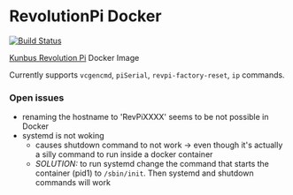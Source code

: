 # RevolutionPi Docker
[![Build Status](https://travis-ci.org/sthuber90/revpi-docker.svg?branch=master)](https://travis-ci.org/sthuber90/revpi-docker)

[Kunbus Revolution Pi](https://revolution.kunbus.de/) Docker Image

Currently supports `vcgencmd`, `piSerial`, `revpi-factory-reset`, `ip` commands.

### Open issues
- renaming the hostname to 'RevPiXXXX' seems to be not possible in Docker
- systemd is not woking
  - causes shutdown command to not work -> even though it's actually a silly command to run inside a docker container
  - *SOLUTION:* to run systemd change the command that starts the container (pid1) to `/sbin/init`. Then systemd and shutdown commands will work
  